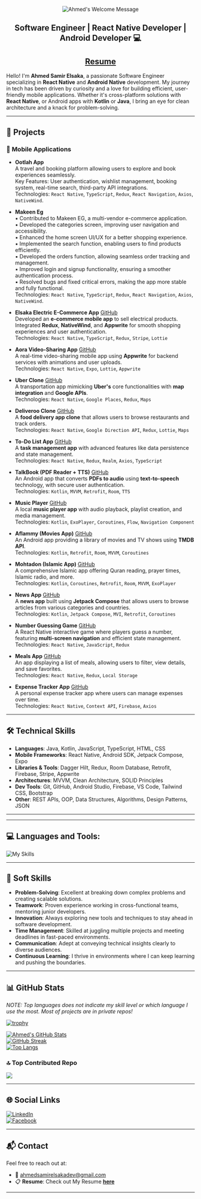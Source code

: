 <p align="center">
	<img alt="Ahmed's Welcome Message"
			 src="https://readme-typing-svg.herokuapp.com/?font=Fira+Code&pause=1000&color=F7E911&width=500&lines=Hi+there!+I%27m+Ahmed+Samir+Elsaka...;Software+Engineer+%7C+Android+Developer+%7C+React+Native+Developer;">
</p>

<h2 align="center">Software Engineer | React Native Developer | Android Developer 💻</h2>
<h2 align="center"><a href="https://drive.google.com/file/d/1MFLeuKgWMNDdJPI6bEjca4ejs0OmgEbs/view?usp=sharing">Resume</a></h1>


Hello! I'm **Ahmed Samir Elsaka**, a passionate Software Engineer specializing in **React Native** and **Android Native** development. My journey in tech has been driven by curiosity and a love for building efficient, user-friendly mobile applications. Whether it's cross-platform solutions with **React Native**, or  Android apps with **Kotlin** or **Java**, I bring an eye for clean architecture and a knack for problem-solving.

---

## 🚀 **Projects**  
### 📱 **Mobile Applications**  
- **Ootlah App**                                                                                       
  A travel and booking platform allowing users to explore and book experiences seamlessly.  
  Key Features: User authentication, wishlist management, booking system, real-time search, third-party API integrations.                                                                                           
  Technologies: `React Native`, `TypeScript`, `Redux`, `React Navigation`, `Axios`, `NativeWind`.

- **Makeen Eg**                                                                                        
  ▪ Contributed to Makeen EG, a multi-vendor e-commerce application.                                                                                                    
  ▪ Developed the categories screen, improving user navigation and accessibility.                                                                                                    
  ▪ Enhanced the home screen UI/UX for a better shopping experience.                                                                                                    
  ▪ Implemented the search function, enabling users to find products efficiently.                                                                                                    
  ▪ Developed the orders function, allowing seamless order tracking and management.                                                                                                    
  ▪ Improved login and signup functionality, ensuring a smoother authentication process.                                                                                                    
  ▪ Resolved bugs and fixed critical errors, making the app more stable and fully functional.                                                                                         
  Technologies: `React Native`, `TypeScript`, `Redux`, `React Navigation`, `Axios`, `NativeWind`.
  
- **Elsaka Electric E-Commerce App** [GitHub](https://github.com/AhmedSamirElsaka/Elsaka-Electric-React-Native)  
  Developed an **e-commerce mobile app** to sell electrical products. Integrated **Redux**, **NativeWind**, and **Appwrite** for smooth shopping experiences and user authentication.  
  Technologies: `React Native`, `TypeScript`, `Redux`, `Stripe`, `Lottie`

- **Aora Video-Sharing App** [GitHub](https://github.com/AhmedSamirElsaka/Aora-React-Native)  
  A real-time video-sharing mobile app using **Appwrite** for backend services with animations and user uploads.  
  Technologies: `React Native`, `Expo`, `Lottie`, `Appwrite`

- **Uber Clone** [GitHub](https://github.com/AhmedSamirElsaka/Uber-Clone-React-Native)  
  A transportation app mimicking **Uber's** core functionalities with **map integration** and **Google APIs**.  
  Technologies: `React Native`, `Google Places`, `Redux`, `Maps`

- **Deliveroo Clone** [GitHub](https://github.com/AhmedSamirElsaka/Deliveroo-Clone)  
  A **food delivery app clone** that allows users to browse restaurants and track orders.  
  Technologies: `React Native`, `Google Direction API`, `Redux`, `Lottie`, `Maps`

- **To-Do List App** [GitHub](https://github.com/AhmedSamirElsaka/Todo-List-Project-React-Native)  
  A **task management app** with advanced features like data persistence and state management.  
  Technologies: `React Native`, `Redux`, `Realm`, `Axios`, `TypeScript`

- **TalkBook (PDF Reader + TTS)** [GitHub](https://github.com/AhmedSamirElsaka/TalkBook)  
  An Android app that converts **PDFs to audio** using **text-to-speech** technology, with secure user authentication.  
  Technologies: `Kotlin`, `MVVM`, `Retrofit`, `Room`, `TTS`

- **Music Player** [GitHub](https://github.com/AhmedSamirElsaka/Music-Player)  
  A local **music player app** with audio playback, playlist creation, and media management.  
  Technologies: `Kotlin`, `ExoPlayer`, `Coroutines`, `Flow`, `Navigation Component`

- **Aflammy (Movies App)** [GitHub](https://github.com/AhmedSamirElsaka/AflammyApp)  
  An Android app providing a library of movies and TV shows using **TMDB API**.  
  Technologies: `Kotlin`, `Retrofit`, `Room`, `MVVM`, `Coroutines`

- **Mohtadon (Islamic App)** [GitHub](https://github.com/mohtadon-team/mohtadon)  
  A comprehensive Islamic app offering Quran reading, prayer times, Islamic radio, and more.  
  Technologies: `Kotlin`, `Coroutines`, `Retrofit`, `Room`, `MVVM`, `ExoPlayer`

- **News App** [GitHub](https://github.com/AhmedSamirElsaka/News-App-MVI-Android)  
  A **news app** built using **Jetpack Compose** that allows users to browse articles from various categories and countries.  
  Technologies: `Kotlin`, `Jetpack Compose`, `MVI`, `Retrofit`, `Coroutines`

- **Number Guessing Game** [GitHub](https://github.com/AhmedSamirElsaka/React-Native-simple-game)  
  A React Native interactive game where players guess a number, featuring **multi-screen navigation** and efficient state management.  
  Technologies: `React Native`, `JavaScript`, `Redux`

- **Meals App** [GitHub](https://github.com/AhmedSamirElsaka/Meals-App-Using-Redux)  
  An app displaying a list of meals, allowing users to filter, view details, and save favorites.  
  Technologies: `React Native`, `Redux`, `Local Storage`

- **Expense Tracker App** [GitHub](https://github.com/AhmedSamirElsaka/Expenses-App-Using-Firebase)  
  A personal expense tracker app where users can manage expenses over time.  
  Technologies: `React Native`, `Context API`, `Firebase`, `Axios`


---

## 🛠️ **Technical Skills**
- **Languages**: Java, Kotlin, JavaScript, TypeScript, HTML, CSS  
- **Mobile Frameworks**: React Native, Android SDK, Jetpack Compose, Expo  
- **Libraries & Tools**: Dagger Hilt, Redux, Room Database, Retrofit, Firebase, Stripe, Appwrite  
- **Architectures**: MVVM, Clean Architecture, SOLID Principles  
- **Dev Tools**: Git, GitHub, Android Studio, Firebase, VS Code, Tailwind CSS, Bootstrap 
- **Other**: REST APIs, OOP, Data Structures, Algorithms, Design Patterns, JSON

---

---

## 💻 Languages and Tools:
![My Skills](https://skillicons.dev/icons?i=js,html,css,androidstudio,appwrite,cpp,clion,discord,eclipse,figma,firebase,git,github,java,jest,kotlin,notion,postman,pycharm,redux,regex,sqlite,tailwind,ts,vscode,bootstrap,php,wordpress,react)

---

## 🧠 **Soft Skills**
- **Problem-Solving**: Excellent at breaking down complex problems and creating scalable solutions.  
- **Teamwork**: Proven experience working in cross-functional teams, mentoring junior developers.  
- **Innovation**: Always exploring new tools and techniques to stay ahead in software development.  
- **Time Management**: Skilled at juggling multiple projects and meeting deadlines in fast-paced environments.  
- **Communication**: Adept at conveying technical insights clearly to diverse audiences.  
- **Continuous Learning**: I thrive in environments where I can keep learning and pushing the boundaries.

---

## 📊 **GitHub Stats**

*NOTE: Top languages does not indicate my skill level or which language I use the most. Most of projects are in private repos!*

[![trophy](https://github-profile-trophy.vercel.app/?username=AhmedSamirElsaka&theme=onedark)](https://github.com/ryo-ma/github-profile-trophy)

[![Ahmed's GitHub Stats](https://github-readme-stats.vercel.app/api?username=AhmedSamirElsaka&theme=dark&show_icons=true)](https://github.com/AhmedSamirElsaka)  
[![GitHub Streak](https://github-readme-streak-stats.herokuapp.com?user=AhmedSamirElsaka&theme=dark)](https://github.com/AhmedSamirElsaka)  
[![Top Langs](https://github-readme-stats.vercel.app/api/top-langs/?username=AhmedSamirElsaka&layout=compact&theme=dark)](https://github.com/AhmedSamirElsaka)

### 🔝 Top Contributed Repo
![](https://github-contributor-stats.vercel.app/api?username=AhmedSamirElsaka&limit=5&theme=dark&combine_all_yearly_contributions=true)

---

## 🌐 **Social Links**
[![LinkedIn](https://img.shields.io/badge/LinkedIn-0077B5?style=for-the-badge&logo=linkedin&logoColor=white)](https://www.linkedin.com/in/ahmedsamirelsaka)  
[![Facebook](https://img.shields.io/badge/Facebook-1877F2?style=for-the-badge&logo=facebook&logoColor=white)](https://www.facebook.com/devahmedsamir)

---

## 📬 **Contact**
Feel free to reach out at:  
- 📧 [ahmedsamirelsakadev@gmail.com](mailto:ahmedsamirelsakadev@gmail.com)  
- 📋 **Resume**: Check out My Resume [**here**](https://drive.google.com/file/d/1MFLeuKgWMNDdJPI6bEjca4ejs0OmgEbs/view?usp=sharing)  

---
